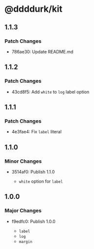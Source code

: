 # @ddddurk/kit

## 1.1.3

### Patch Changes

- 786ae30: Update README.md

## 1.1.2

### Patch Changes

- 43cd8f5: Add `white` to `log` label option

## 1.1.1

### Patch Changes

- 4e3fae4: Fix `label` literal

## 1.1.0

### Minor Changes

- 3514af0: Publish 1.1.0

  - `white` option for `label`

## 1.0.0

### Major Changes

- f9edfc0: Publish 1.0.0

  - `label`
  - `log`
  - `margin`
